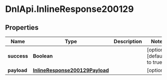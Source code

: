 # DnlApi.InlineResponse200129

## Properties
Name | Type | Description | Notes
------------ | ------------- | ------------- | -------------
**success** | **Boolean** |  | [optional] [default to true]
**payload** | [**InlineResponse200129Payload**](InlineResponse200129Payload.md) |  | [optional] 


